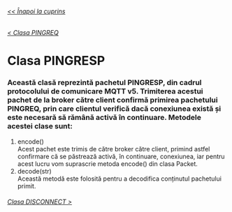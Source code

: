 ###### [<< Înapoi la cuprins](../Cuprins.md)
###### [< Clasa PINGREQ](18.%20PINGREQ.md)
# Clasa PINGRESP
### Această clasă reprezintă pachetul PINGRESP, din cadrul protocolului de comunicare MQTT v5. Trimiterea acestui pachet de la broker către client confirmă primirea pachetului PINGREQ, prin care clientul verifică dacă conexiunea există și este necesară să rămână activă în continuare. Metodele acestei clase sunt:
1. encode()  
Acest pachet este trimis de către broker către client, primind astfel confirmare că se păstrează activă, în continuare, conexiunea, iar pentru acest lucru vom suprascrie metoda encode() din clasa Packet.
2. decode(str)  
Această metodă este folosită pentru a decodifica conținutul pachetului primit.
###### [Clasa DISCONNECT >](20.%20DISCONNECT.md)


